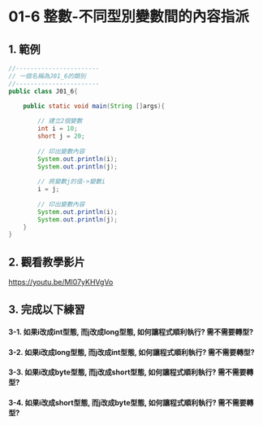 # 01-6 整數-不同型別變數間的內容指派

## 1. 範例
``` java
//-----------------------
// 一個名稱為J01_6的類別
//-----------------------
public class J01_6{

    public static void main(String []args){
        
        // 建立2個變數
        int i = 10;
        short j = 20;
        
        // 印出變數內容
        System.out.println(i);
        System.out.println(j);   
        
        // 將變數j的值->變數i
        i = j;
        
        // 印出變數內容
        System.out.println(i);
        System.out.println(j);
    }
}
``` 

## 2. 觀看教學影片
https://youtu.be/MI07yKHVgVo


## 3. 完成以下練習

#### 3-1. 如果i改成int型態, 而j改成long型態, 如何讓程式順利執行? 需不需要轉型?
#### 3-2. 如果i改成long型態, 而j改成int型態, 如何讓程式順利執行? 需不需要轉型?
#### 3-3. 如果i改成byte型態, 而j改成short型態, 如何讓程式順利執行? 需不需要轉型?
#### 3-4. 如果i改成short型態, 而j改成byte型態, 如何讓程式順利執行? 需不需要轉型?
